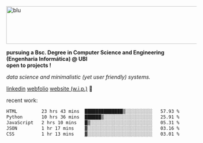 
<img width="1415" height="100" alt="blu" src="https://github.com/rdsilva01/rdsilva01/assets/101207588/deb060e5-d035-4f09-b511-e3f50605b207">

**pursuing a Bsc. Degree in Computer Science and Engineering (Engenharia Informática) @ UBI** \
**open to projects !**

*data science and minimalistic (yet user friendly) systems.*

[linkedin](https://www.linkedin.com/in/rodrigo-silva-455b291bb/)
[webfolio](https://rdsilva01.github.io/portfolio-resume)
[website (w.i.p.)](https://rdsilva01.github.io/) 🏁

<!-- ![](https://komarev.com/ghpvc/?username=rdsilva01) -->

recent work:
<!--START_SECTION:waka-->

```txt
HTML         23 hrs 43 mins  ██████████████▒░░░░░░░░░░   57.93 %
Python       10 hrs 36 mins  ██████▒░░░░░░░░░░░░░░░░░░   25.91 %
JavaScript   2 hrs 10 mins   █▒░░░░░░░░░░░░░░░░░░░░░░░   05.31 %
JSON         1 hr 17 mins    ▓░░░░░░░░░░░░░░░░░░░░░░░░   03.16 %
CSS          1 hr 13 mins    ▓░░░░░░░░░░░░░░░░░░░░░░░░   03.01 %
```

<!--END_SECTION:waka-->

